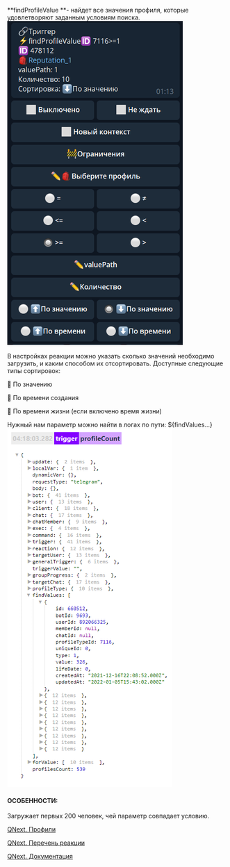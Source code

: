 
**findProfileValue **- найдет все значения профиля, которые удовлетворяют заданным условиям поиска.
![](./1.png)

В настройках реакции можно указать сколько значений необходимо загрузить, и каким способом их отсортировать. Доступные следующие типы сортировок:

🔸 По значению

🔸 По времени создания

🔸 По времени жизни (если включено время жизни)



Нужный нам параметр можно найти в логах по пути:
${findValues...}
![](./2.png)




#### ОСОБЕННОСТИ:

Загружает первых 200 человек, чей параметр совпадает условию.



[QNext. Профили](/ph/QNext-admin-profile-about-04-25)

[QNext. Перечень реакции](/ph/QNext-admin-reaction-about-05-01)

[QNext. Документация](/ph/QNext-admin-documentation-05-08)